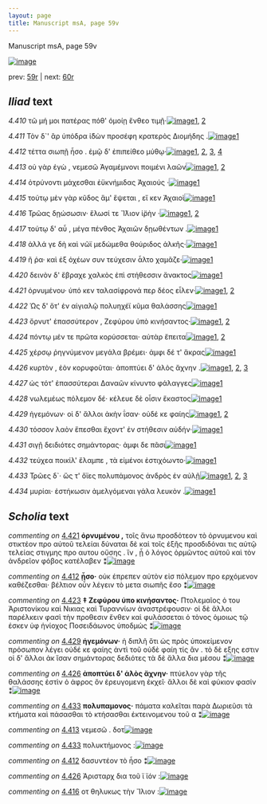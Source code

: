 ```yaml
---
layout: page
title: Manuscript msA, page 59v
---
```


Manuscript msA, page 59v

[![image](http://www.homermultitext.org/iipsrv?OBJ=IIP,1.0&FIF=/project/homer/pyramidal/deepzoom/hmt/vaimg/2017a/VA059VN_0561.tif&WID=100&CVT=JPEG)](http://www.homermultitext.org/ict2/?urn=urn:cite2:hmt:vaimg.2017a:VA059VN_0561)

prev:  [59r](../59r) | next:  [60r](../60r)

## *Iliad* text

*4.410* <a id="4.410"/> τῶ μή μοι πατέρας πόθ' ὁμοίῃ ἔνθεο τιμῇ·[![image](http://www.homermultitext.org/iipsrv?OBJ=IIP,1.0&FIF=/project/homer/pyramidal/deepzoom/hmt/vaimg/2017a/VA059VN_0561.tif&RGN=0.4685,0.2224,0.3994,0.0301&WID=1000&CVT=JPEG)](http://www.homermultitext.org/ict2/?urn=urn:cite2:hmt:vaimg.2017a:VA059VN_0561@0.4685,0.2224,0.3994,0.0301)[1](#msA_4.784), [2](#msA_4.624)

*4.411* <a id="4.411"/> Τὸν δ`' ἂρ ὑπόδρα ἰ̈δὼν προσέφη κρατερὸς Διομήδης .[![image](http://www.homermultitext.org/iipsrv?OBJ=IIP,1.0&FIF=/project/homer/pyramidal/deepzoom/hmt/vaimg/2017a/VA059VN_0561.tif&RGN=0.4675,0.2404,0.4234,0.0323&WID=1000&CVT=JPEG)](http://www.homermultitext.org/ict2/?urn=urn:cite2:hmt:vaimg.2017a:VA059VN_0561@0.4675,0.2404,0.4234,0.0323)[1](#msA_4.784)

*4.412* <a id="4.412"/> τέττα σιωπῇ ἧσο . ἐμῷ δ' ἐπιπείθεο μύθῳ·[![image](http://www.homermultitext.org/iipsrv?OBJ=IIP,1.0&FIF=/project/homer/pyramidal/deepzoom/hmt/vaimg/2017a/VA059VN_0561.tif&RGN=0.4635,0.263,0.4074,0.0308&WID=1000&CVT=JPEG)](http://www.homermultitext.org/ict2/?urn=urn:cite2:hmt:vaimg.2017a:VA059VN_0561@0.4635,0.263,0.4074,0.0308)[1](#msA_4.784), [2](#msA_4.631), [3](#msAim_4.867), [4](#msA_4.626)

*4.413* <a id="4.413"/> οὐ γὰρ ἐγὼ , νεμεσῶ Ἀγαμέμνονι ποιμένι λαῶν[![image](http://www.homermultitext.org/iipsrv?OBJ=IIP,1.0&FIF=/project/homer/pyramidal/deepzoom/hmt/vaimg/2017a/VA059VN_0561.tif&RGN=0.4655,0.278,0.4074,0.0308&WID=1000&CVT=JPEG)](http://www.homermultitext.org/ict2/?urn=urn:cite2:hmt:vaimg.2017a:VA059VN_0561@0.4655,0.278,0.4074,0.0308)[1](#msA_4.784), [2](#msAext_4.870)

*4.414* <a id="4.414"/> ὀτρύνοντι μάχεσθαι ἐϋκνήμιδας Ἀχαιούς ·[![image](http://www.homermultitext.org/iipsrv?OBJ=IIP,1.0&FIF=/project/homer/pyramidal/deepzoom/hmt/vaimg/2017a/VA059VN_0561.tif&RGN=0.4635,0.2968,0.4074,0.0308&WID=1000&CVT=JPEG)](http://www.homermultitext.org/ict2/?urn=urn:cite2:hmt:vaimg.2017a:VA059VN_0561@0.4635,0.2968,0.4074,0.0308)[1](#msA_4.784)

*4.415* <a id="4.415"/> τούτῳ μὲν γὰρ κῦδος ἅμ' ἕψεται , εἴ κεν Ἀχαιοὶ[![image](http://www.homermultitext.org/iipsrv?OBJ=IIP,1.0&FIF=/project/homer/pyramidal/deepzoom/hmt/vaimg/2017a/VA059VN_0561.tif&RGN=0.4655,0.3156,0.4074,0.0308&WID=1000&CVT=JPEG)](http://www.homermultitext.org/ict2/?urn=urn:cite2:hmt:vaimg.2017a:VA059VN_0561@0.4655,0.3156,0.4074,0.0308)[1](#msA_4.784)

*4.416* <a id="4.416"/> Τρῶας δῃώσωσιν· ἕλωσί τε Ἴ̈λιον ἱ̈ρὴν ·[![image](http://www.homermultitext.org/iipsrv?OBJ=IIP,1.0&FIF=/project/homer/pyramidal/deepzoom/hmt/vaimg/2017a/VA059VN_0561.tif&RGN=0.4575,0.3366,0.4074,0.0308&WID=1000&CVT=JPEG)](http://www.homermultitext.org/ict2/?urn=urn:cite2:hmt:vaimg.2017a:VA059VN_0561@0.4575,0.3366,0.4074,0.0308)[1](#msA_4.784), [2](#msAint_4.636)

*4.417* <a id="4.417"/> τούτῳ δ' αὖ , μέγα πένθος Ἀχαιῶν δῃωθέντων .[![image](http://www.homermultitext.org/iipsrv?OBJ=IIP,1.0&FIF=/project/homer/pyramidal/deepzoom/hmt/vaimg/2017a/VA059VN_0561.tif&RGN=0.4705,0.3531,0.4074,0.0308&WID=1000&CVT=JPEG)](http://www.homermultitext.org/ict2/?urn=urn:cite2:hmt:vaimg.2017a:VA059VN_0561@0.4705,0.3531,0.4074,0.0308)[1](#msA_4.784)

*4.418* <a id="4.418"/> ἀλλά γε δὴ καὶ νῶϊ μεδώμεθα θούριδος ἀλκῆς·[![image](http://www.homermultitext.org/iipsrv?OBJ=IIP,1.0&FIF=/project/homer/pyramidal/deepzoom/hmt/vaimg/2017a/VA059VN_0561.tif&RGN=0.4695,0.3742,0.4124,0.0308&WID=1000&CVT=JPEG)](http://www.homermultitext.org/ict2/?urn=urn:cite2:hmt:vaimg.2017a:VA059VN_0561@0.4695,0.3742,0.4124,0.0308)[1](#msA_4.784)

*4.419* <a id="4.419"/> ῆ ῥα· καὶ ἐξ ὀχέων συν τεύχεσιν ἆλτο χαμᾶζε·[![image](http://www.homermultitext.org/iipsrv?OBJ=IIP,1.0&FIF=/project/homer/pyramidal/deepzoom/hmt/vaimg/2017a/VA059VN_0561.tif&RGN=0.4675,0.3922,0.4124,0.0308&WID=1000&CVT=JPEG)](http://www.homermultitext.org/ict2/?urn=urn:cite2:hmt:vaimg.2017a:VA059VN_0561@0.4675,0.3922,0.4124,0.0308)[1](#msA_4.784)

*4.420* <a id="4.420"/> δεινὸν δ' ἔβραχε χαλκὸς ἐπὶ στήθεσσιν ἄνακτος[![image](http://www.homermultitext.org/iipsrv?OBJ=IIP,1.0&FIF=/project/homer/pyramidal/deepzoom/hmt/vaimg/2017a/VA059VN_0561.tif&RGN=0.4675,0.4095,0.4234,0.0308&WID=1000&CVT=JPEG)](http://www.homermultitext.org/ict2/?urn=urn:cite2:hmt:vaimg.2017a:VA059VN_0561@0.4675,0.4095,0.4234,0.0308)[1](#msA_4.784)

*4.421* <a id="4.421"/> ὀρνυμένου· ὑπό κεν ταλασίφρονά περ δέος εἷλεν·[![image](http://www.homermultitext.org/iipsrv?OBJ=IIP,1.0&FIF=/project/homer/pyramidal/deepzoom/hmt/vaimg/2017a/VA059VN_0561.tif&RGN=0.4695,0.429,0.4234,0.0308&WID=1000&CVT=JPEG)](http://www.homermultitext.org/ict2/?urn=urn:cite2:hmt:vaimg.2017a:VA059VN_0561@0.4695,0.429,0.4234,0.0308)[1](#msA_4.784), [2](#msA_4.639)

*4.422* <a id="4.422"/> Ὡς δ' ὅτ' ἐν αἰγιαλῷ πολυηχέϊ κῦμα θαλάσσης[![image](http://www.homermultitext.org/iipsrv?OBJ=IIP,1.0&FIF=/project/homer/pyramidal/deepzoom/hmt/vaimg/2017a/VA059VN_0561.tif&RGN=0.4665,0.4463,0.4234,0.0308&WID=1000&CVT=JPEG)](http://www.homermultitext.org/ict2/?urn=urn:cite2:hmt:vaimg.2017a:VA059VN_0561@0.4665,0.4463,0.4234,0.0308)[1](#msA_4.784)

*4.423* <a id="4.423"/> ὄρνυτ' ἐπασσύτερον , Ζεφύρου ὑπὸ κινήσαντος·[![image](http://www.homermultitext.org/iipsrv?OBJ=IIP,1.0&FIF=/project/homer/pyramidal/deepzoom/hmt/vaimg/2017a/VA059VN_0561.tif&RGN=0.4675,0.4673,0.4234,0.0308&WID=1000&CVT=JPEG)](http://www.homermultitext.org/ict2/?urn=urn:cite2:hmt:vaimg.2017a:VA059VN_0561@0.4675,0.4673,0.4234,0.0308)[1](#msA_4.784), [2](#msA_4.642)

*4.424* <a id="4.424"/> πόντῳ μέν τε πρῶτα κορύσσεται· αὐτὰρ ἔπειτα[![image](http://www.homermultitext.org/iipsrv?OBJ=IIP,1.0&FIF=/project/homer/pyramidal/deepzoom/hmt/vaimg/2017a/VA059VN_0561.tif&RGN=0.4715,0.4838,0.4234,0.0308&WID=1000&CVT=JPEG)](http://www.homermultitext.org/ict2/?urn=urn:cite2:hmt:vaimg.2017a:VA059VN_0561@0.4715,0.4838,0.4234,0.0308)[1](#msA_4.784), [2](#msAext_4.871)

*4.425* <a id="4.425"/> χέρσῳ ῥηγνύμενον μεγάλα βρέμει· ἀμφι δέ τ' ἄκρας[![image](http://www.homermultitext.org/iipsrv?OBJ=IIP,1.0&FIF=/project/homer/pyramidal/deepzoom/hmt/vaimg/2017a/VA059VN_0561.tif&RGN=0.4745,0.4966,0.4364,0.0391&WID=1000&CVT=JPEG)](http://www.homermultitext.org/ict2/?urn=urn:cite2:hmt:vaimg.2017a:VA059VN_0561@0.4745,0.4966,0.4364,0.0391)[1](#msA_4.784)

*4.426* <a id="4.426"/> κυρτὸν , ἐὸν κορυφοῦται· ἀποπτύει δ' ἁλὸς ἄχνην .[![image](http://www.homermultitext.org/iipsrv?OBJ=IIP,1.0&FIF=/project/homer/pyramidal/deepzoom/hmt/vaimg/2017a/VA059VN_0561.tif&RGN=0.4705,0.5154,0.4364,0.0391&WID=1000&CVT=JPEG)](http://www.homermultitext.org/ict2/?urn=urn:cite2:hmt:vaimg.2017a:VA059VN_0561@0.4705,0.5154,0.4364,0.0391)[1](#msA_4.784), [2](#msAim_4.868), [3](#msA_4.646)

*4.427* <a id="4.427"/> ὡς τότ' ἐπασσύτεραι Δαναῶν κίνυντο φάλαγγες[![image](http://www.homermultitext.org/iipsrv?OBJ=IIP,1.0&FIF=/project/homer/pyramidal/deepzoom/hmt/vaimg/2017a/VA059VN_0561.tif&RGN=0.4785,0.5379,0.4124,0.0308&WID=1000&CVT=JPEG)](http://www.homermultitext.org/ict2/?urn=urn:cite2:hmt:vaimg.2017a:VA059VN_0561@0.4785,0.5379,0.4124,0.0308)[1](#msA_4.784)

*4.428* <a id="4.428"/> νωλεμέως πόλεμον δέ· κέλευε δὲ οἷσιν ἕκαστος[![image](http://www.homermultitext.org/iipsrv?OBJ=IIP,1.0&FIF=/project/homer/pyramidal/deepzoom/hmt/vaimg/2017a/VA059VN_0561.tif&RGN=0.4775,0.5575,0.4124,0.0308&WID=1000&CVT=JPEG)](http://www.homermultitext.org/ict2/?urn=urn:cite2:hmt:vaimg.2017a:VA059VN_0561@0.4775,0.5575,0.4124,0.0308)[1](#msA_4.784)

*4.429* <a id="4.429"/> ἡγεμόνων· οἱ δ' ἄλλοι ἀκὴν ΐσαν· οὐδέ κε φαίης[![image](http://www.homermultitext.org/iipsrv?OBJ=IIP,1.0&FIF=/project/homer/pyramidal/deepzoom/hmt/vaimg/2017a/VA059VN_0561.tif&RGN=0.4635,0.574,0.4324,0.0346&WID=1000&CVT=JPEG)](http://www.homermultitext.org/ict2/?urn=urn:cite2:hmt:vaimg.2017a:VA059VN_0561@0.4635,0.574,0.4324,0.0346)[1](#msA_4.784), [2](#msA_4.866)

*4.430* <a id="4.430"/> τόσσον λαὸν ἕπεσθαι ἔχοντ' ἐν στήθεσιν αὐδήν·[![image](http://www.homermultitext.org/iipsrv?OBJ=IIP,1.0&FIF=/project/homer/pyramidal/deepzoom/hmt/vaimg/2017a/VA059VN_0561.tif&RGN=0.4765,0.5898,0.4084,0.0361&WID=1000&CVT=JPEG)](http://www.homermultitext.org/ict2/?urn=urn:cite2:hmt:vaimg.2017a:VA059VN_0561@0.4765,0.5898,0.4084,0.0361)[1](#msA_4.784)

*4.431* <a id="4.431"/> σιγῇ δειδιότες σημάντορας· ἀμφι δε πᾶσι[![image](http://www.homermultitext.org/iipsrv?OBJ=IIP,1.0&FIF=/project/homer/pyramidal/deepzoom/hmt/vaimg/2017a/VA059VN_0561.tif&RGN=0.4805,0.6101,0.3834,0.0361&WID=1000&CVT=JPEG)](http://www.homermultitext.org/ict2/?urn=urn:cite2:hmt:vaimg.2017a:VA059VN_0561@0.4805,0.6101,0.3834,0.0361)[1](#msA_4.784)

*4.432* <a id="4.432"/> τεύχεα ποικίλ' ἔλαμπε , τὰ εἱμένοι ἐστιχόωντο·[![image](http://www.homermultitext.org/iipsrv?OBJ=IIP,1.0&FIF=/project/homer/pyramidal/deepzoom/hmt/vaimg/2017a/VA059VN_0561.tif&RGN=0.4765,0.6273,0.4174,0.0391&WID=1000&CVT=JPEG)](http://www.homermultitext.org/ict2/?urn=urn:cite2:hmt:vaimg.2017a:VA059VN_0561@0.4765,0.6273,0.4174,0.0391)[1](#msA_4.784)

*4.433* <a id="4.433"/> Τρῶες δ`· ὥς τ' ὄϊες πολυπάμονος ἀνδρὸς ἐν αὐλῇ[![image](http://www.homermultitext.org/iipsrv?OBJ=IIP,1.0&FIF=/project/homer/pyramidal/deepzoom/hmt/vaimg/2017a/VA059VN_0561.tif&RGN=0.4725,0.6469,0.4174,0.0346&WID=1000&CVT=JPEG)](http://www.homermultitext.org/ict2/?urn=urn:cite2:hmt:vaimg.2017a:VA059VN_0561@0.4725,0.6469,0.4174,0.0346)[1](#msA_4.652), [2](#msA_4.784), [3](#msAil_4.869)

*4.434* <a id="4.434"/> μυρίαι· ἑστήκωσιν ἀμελγόμεναι γάλα λευκὸν .[![image](http://www.homermultitext.org/iipsrv?OBJ=IIP,1.0&FIF=/project/homer/pyramidal/deepzoom/hmt/vaimg/2017a/VA059VN_0561.tif&RGN=0.4745,0.6634,0.4174,0.0376&WID=1000&CVT=JPEG)](http://www.homermultitext.org/ict2/?urn=urn:cite2:hmt:vaimg.2017a:VA059VN_0561@0.4745,0.6634,0.4174,0.0376)[1](#msA_4.784)

## *Scholia* text

*commenting on* [4.421](#4.421)  <a id="msA_4.639"/> **ὀρνυμένου ,** τοῖς ἄνω προσδότεον τὸ ὀρνυμενου καὶ στικτέον προ αὐτοῦ τελείαι δύναται δὲ καὶ τοῖς ἑξῆς προσδιδόναι τις αὐτῷ τελείας στιγμης προ αυτου οὔσης . ἵν , ᾖ ὁ λόγος ὁρμῶντος αὐτοῦ καὶ τὸν ἀνδρεῖον φόβος κατέλαβεν ⁑[![image](http://www.homermultitext.org/iipsrv?OBJ=IIP,1.0&FIF=/project/homer/pyramidal/deepzoom/hmt/vaimg/2017a/VA059VN_0561.tif&RGN=0.22107590,0.18049793,0.63835667,0.03485477&WID=1000&CVT=JPEG)](http://www.homermultitext.org/ict2/?urn=urn:cite2:hmt:vaimg.2017a:VA059VN_0561@0.22107590,0.18049793,0.63835667,0.03485477)

*commenting on* [4.412](#4.412)  <a id="msA_4.631"/> **ᾗσο·** οὐκ έπρεπεν αὐτὸν εἰσ πόλεμον προ ερχόμενον καθέζεσθαι· βέλτιον οὖν λέγειν τὸ μετα σιωπῆς ἔσο ⁑[![image](http://www.homermultitext.org/iipsrv?OBJ=IIP,1.0&FIF=/project/homer/pyramidal/deepzoom/hmt/vaimg/2017a/VA059VN_0561.tif&RGN=0.20891673,0.21369295,0.20615328,0.04771784&WID=1000&CVT=JPEG)](http://www.homermultitext.org/ict2/?urn=urn:cite2:hmt:vaimg.2017a:VA059VN_0561@0.20891673,0.21369295,0.20615328,0.04771784)

*commenting on* [4.423](#4.423)  <a id="msA_4.642"/> **‡ Ζεφύρου ὑπο κινήσαντος·** Πτολεμαῖος ὁ του Ἀριστονίκου καὶ Νικιας καὶ Τυραννίων ἀναστρέφουσιν· οἱ δὲ ἄλλοι παρέλκειν φασὶ τὴν προθεσιν ἔνθεν καὶ φυλάσσεται ὁ τὸνος ὁμοιως τῷ έσκεν ὑφ ἡνίοχος Ποσειδάωνος ὑποδμώς ⁑[![image](http://www.homermultitext.org/iipsrv?OBJ=IIP,1.0&FIF=/project/homer/pyramidal/deepzoom/hmt/vaimg/2017a/VA059VN_0561.tif&RGN=0.21481209,0.44343015,0.21886514,0.08879668&WID=1000&CVT=JPEG)](http://www.homermultitext.org/ict2/?urn=urn:cite2:hmt:vaimg.2017a:VA059VN_0561@0.21481209,0.44343015,0.21886514,0.08879668)

*commenting on* [4.429](#4.429)  <a id="msA_4.866"/> **ἡγεμόνων·** ἡ διπλῆ ὅτι ὡς πρὸς ὑποκείμενον πρόσωπον λέγει οὐδέ κε φαίης ἀντὶ τοῦ οὐδὲ φαίη τίς ἂν . τὸ δὲ εξης εστιν οἱ δ' ἄλλοι ἀκ ἴσαν σημάντορας δεδιότες τὰ δὲ ἄλλα δια μέσου ⁑[![image](http://www.homermultitext.org/iipsrv?OBJ=IIP,1.0&FIF=/project/homer/pyramidal/deepzoom/hmt/vaimg/2017a/VA059VN_0561.tif&RGN=0.21739130,0.53388658,0.21665438,0.08132780&WID=1000&CVT=JPEG)](http://www.homermultitext.org/ict2/?urn=urn:cite2:hmt:vaimg.2017a:VA059VN_0561@0.21739130,0.53388658,0.21665438,0.08132780)

*commenting on* [4.426](#4.426)  <a id="msA_4.646"/> **ἀποπτύει δ' ἁλὸς ἄχνην·** πτύελον γὰρ τῆς θαλάσσης ἐστὶν ὁ ἀφρος ὃν ἐρευγομενη ἐκχεῖ· ἄλλοι δὲ καὶ φύκιον φασίν ⁑[![image](http://www.homermultitext.org/iipsrv?OBJ=IIP,1.0&FIF=/project/homer/pyramidal/deepzoom/hmt/vaimg/2017a/VA059VN_0561.tif&RGN=0.20596905,0.60802213,0.22660280,0.05753804&WID=1000&CVT=JPEG)](http://www.homermultitext.org/ict2/?urn=urn:cite2:hmt:vaimg.2017a:VA059VN_0561@0.20596905,0.60802213,0.22660280,0.05753804)

*commenting on* [4.433](#4.433)  <a id="msA_4.652"/> **πολυπαμονος·** πάματα καλεῖται παρὰ Δωριεῦσι τὰ κτήματα καὶ πάσασθαι τὸ κτήσασθαι ἐκτεινομενου τοῦ α ⁑[![image](http://www.homermultitext.org/iipsrv?OBJ=IIP,1.0&FIF=/project/homer/pyramidal/deepzoom/hmt/vaimg/2017a/VA059VN_0561.tif&RGN=0.21554901,0.65864454,0.23323508,0.05283541&WID=1000&CVT=JPEG)](http://www.homermultitext.org/ict2/?urn=urn:cite2:hmt:vaimg.2017a:VA059VN_0561@0.21554901,0.65864454,0.23323508,0.05283541)

*commenting on* [4.413](#4.413)  <a id="msAext_4.870.comment"/> νεμεσῶ . δοτ[![image](http://www.homermultitext.org/iipsrv?OBJ=IIP,1.0&FIF=/project/homer/pyramidal/deepzoom/hmt/vaimg/2017a/VA059VN_0561.tif&RGN=0.10980103,0.28049793,0.06448047,0.01715076&WID=1000&CVT=JPEG)](http://www.homermultitext.org/ict2/?urn=urn:cite2:hmt:vaimg.2017a:VA059VN_0561@0.10980103,0.28049793,0.06448047,0.01715076)

*commenting on* [4.433](#4.433)  <a id="msAil_4.869.comment"/> πολυκτήμονος :[![image](http://www.homermultitext.org/iipsrv?OBJ=IIP,1.0&FIF=/project/homer/pyramidal/deepzoom/hmt/vaimg/2017a/VA059VN_0561.tif&RGN=0.66728077,0.64951591,0.06521739,0.00705394&WID=1000&CVT=JPEG)](http://www.homermultitext.org/ict2/?urn=urn:cite2:hmt:vaimg.2017a:VA059VN_0561@0.66728077,0.64951591,0.06521739,0.00705394)

*commenting on* [4.412](#4.412)  <a id="msAim_4.867.comment"/> δασυντέον τὸ ἧσο ⁑[![image](http://www.homermultitext.org/iipsrv?OBJ=IIP,1.0&FIF=/project/homer/pyramidal/deepzoom/hmt/vaimg/2017a/VA059VN_0561.tif&RGN=0.39185704,0.26929461,0.06245394,0.02171508&WID=1000&CVT=JPEG)](http://www.homermultitext.org/ict2/?urn=urn:cite2:hmt:vaimg.2017a:VA059VN_0561@0.39185704,0.26929461,0.06245394,0.02171508)

*commenting on* [4.426](#4.426)  <a id="msAim_4.868.comment"/> Ἀρισταρχ δια τοῦ ϊ ϊόν :[![image](http://www.homermultitext.org/iipsrv?OBJ=IIP,1.0&FIF=/project/homer/pyramidal/deepzoom/hmt/vaimg/2017a/VA059VN_0561.tif&RGN=0.43920413,0.53457815,0.03960943,0.01950207&WID=1000&CVT=JPEG)](http://www.homermultitext.org/ict2/?urn=urn:cite2:hmt:vaimg.2017a:VA059VN_0561@0.43920413,0.53457815,0.03960943,0.01950207)

*commenting on* [4.416](#4.416)  <a id="msAint_4.636.comment"/> οτ θηλυκως τὴν Ἴλιον :[![image](http://www.homermultitext.org/iipsrv?OBJ=IIP,1.0&FIF=/project/homer/pyramidal/deepzoom/hmt/vaimg/2017a/VA059VN_0561.tif&RGN=0.83935151,0.34149378,0.03758290,0.01535270&WID=1000&CVT=JPEG)](http://www.homermultitext.org/ict2/?urn=urn:cite2:hmt:vaimg.2017a:VA059VN_0561@0.83935151,0.34149378,0.03758290,0.01535270)